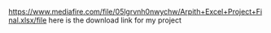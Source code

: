 https://www.mediafire.com/file/05lgrvnh0nwychw/Arpith+Excel+Project+Final.xlsx/file
here is the download link for my project 

